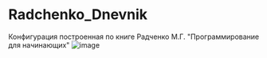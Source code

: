 # Radchenko_Dnevnik
Конфигурация построенная по книге Радченко М.Г.  "Программирование для начинающих"
![image](https://github.com/user-attachments/assets/a30ac685-04eb-462f-bc88-0bf456f4735b)

